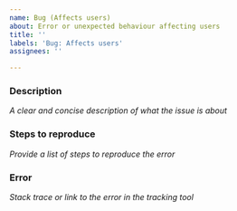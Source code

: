 ```yaml
---
name: Bug (Affects users)
about: Error or unexpected behaviour affecting users
title: ''
labels: 'Bug: Affects users'
assignees: ''

---
```


### Description
*A clear and concise description of what the issue is about*

### Steps to reproduce
*Provide a list of steps to reproduce the error*

### Error
*Stack trace or link to the error in the tracking tool*
